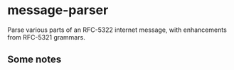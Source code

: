# message-parser

Parse various parts of an RFC-5322 internet message, with enhancements
from RFC-5321 grammars.

## Some notes

